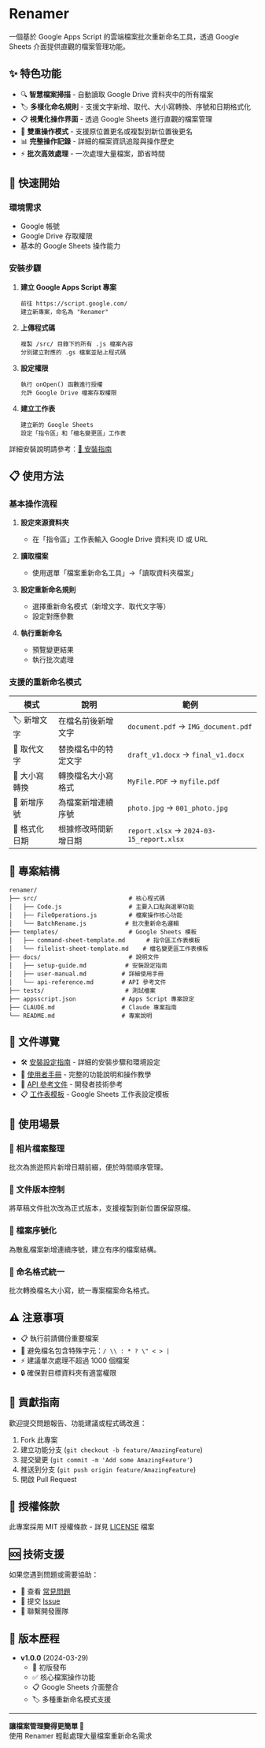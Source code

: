 # Renamer

一個基於 Google Apps Script 的雲端檔案批次重新命名工具，透過 Google Sheets 介面提供直觀的檔案管理功能。

## ✨ 特色功能

- 🔍 **智慧檔案掃描** - 自動讀取 Google Drive 資料夾中的所有檔案
- 🏷️ **多樣化命名規則** - 支援文字新增、取代、大小寫轉換、序號和日期格式化
- 📋 **視覺化操作界面** - 透過 Google Sheets 進行直觀的檔案管理
- 🔄 **雙重操作模式** - 支援原位置更名或複製到新位置後更名  
- 📊 **完整操作記錄** - 詳細的檔案資訊追蹤與操作歷史
- ⚡ **批次高效處理** - 一次處理大量檔案，節省時間

## 🚀 快速開始

### 環境需求

- Google 帳號
- Google Drive 存取權限
- 基本的 Google Sheets 操作能力

### 安裝步驟

1. **建立 Google Apps Script 專案**
   ```
   前往 https://script.google.com/
   建立新專案，命名為 "Renamer"
   ```

2. **上傳程式碼**
   ```
   複製 /src/ 目錄下的所有 .js 檔案內容
   分別建立對應的 .gs 檔案並貼上程式碼
   ```

3. **設定權限**
   ```
   執行 onOpen() 函數進行授權
   允許 Google Drive 檔案存取權限
   ```

4. **建立工作表**
   ```
   建立新的 Google Sheets
   設定「指令區」和「檔名變更區」工作表
   ```

詳細安裝說明請參考：[📖 安裝指南](docs/setup-guide.md)

## 📋 使用方法

### 基本操作流程

1. **設定來源資料夾**
   - 在「指令區」工作表輸入 Google Drive 資料夾 ID 或 URL

2. **讀取檔案**
   - 使用選單「檔案重新命名工具」→「讀取資料夾檔案」

3. **設定重新命名規則**
   - 選擇重新命名模式（新增文字、取代文字等）
   - 設定對應參數

4. **執行重新命名**
   - 預覽變更結果
   - 執行批次處理

### 支援的重新命名模式

| 模式 | 說明 | 範例 |
|------|------|------|
| 🏷️ 新增文字 | 在檔名前後新增文字 | `document.pdf` → `IMG_document.pdf` |
| 🔄 取代文字 | 替換檔名中的特定文字 | `draft_v1.docx` → `final_v1.docx` |
| 📝 大小寫轉換 | 轉換檔名大小寫格式 | `MyFile.PDF` → `myfile.pdf` |
| 🔢 新增序號 | 為檔案新增連續序號 | `photo.jpg` → `001_photo.jpg` |
| 📅 格式化日期 | 根據修改時間新增日期 | `report.xlsx` → `2024-03-15_report.xlsx` |

## 📁 專案結構

```
renamer/
├── src/                          # 核心程式碼
│   ├── Code.js                   # 主要入口點與選單功能
│   ├── FileOperations.js         # 檔案操作核心功能
│   └── BatchRename.js           # 批次重新命名邏輯
├── templates/                    # Google Sheets 模板
│   ├── command-sheet-template.md      # 指令區工作表模板
│   └── filelist-sheet-template.md    # 檔名變更區工作表模板
├── docs/                         # 說明文件
│   ├── setup-guide.md           # 安裝設定指南
│   ├── user-manual.md          # 詳細使用手冊
│   └── api-reference.md        # API 參考文件
├── tests/                       # 測試檔案
├── appsscript.json             # Apps Script 專案設定
├── CLAUDE.md                   # Claude 專案指南
└── README.md                   # 專案說明
```

## 📖 文件導覽

- 🛠️ [安裝設定指南](docs/setup-guide.md) - 詳細的安裝步驟和環境設定
- 📘 [使用者手冊](docs/user-manual.md) - 完整的功能說明和操作教學
- 🔧 [API 參考文件](docs/api-reference.md) - 開發者技術參考
- 📋 [工作表模板](templates/) - Google Sheets 工作表設定模板

## 🎯 使用場景

### 📸 相片檔案整理
批次為旅遊照片新增日期前綴，便於時間順序管理。

### 📄 文件版本控制  
將草稿文件批次改為正式版本，支援複製到新位置保留原檔。

### 🔢 檔案序號化
為散亂檔案新增連續序號，建立有序的檔案結構。

### 📝 命名格式統一
批次轉換檔名大小寫，統一專案檔案命名格式。

## ⚠️ 注意事項

- 📋 執行前請備份重要檔案
- 🚫 避免檔名包含特殊字元：`/ \\ : * ? \" < > |`
- ⚡ 建議單次處理不超過 1000 個檔案
- 🔒 確保對目標資料夾有適當權限

## 🤝 貢獻指南

歡迎提交問題報告、功能建議或程式碼改進：

1. Fork 此專案
2. 建立功能分支 (`git checkout -b feature/AmazingFeature`)
3. 提交變更 (`git commit -m 'Add some AmazingFeature'`)
4. 推送到分支 (`git push origin feature/AmazingFeature`)
5. 開啟 Pull Request

## 📝 授權條款

此專案採用 MIT 授權條款 - 詳見 [LICENSE](LICENSE) 檔案

## 🆘 技術支援

如果您遇到問題或需要協助：

- 📖 查看 [常見問題](docs/user-manual.md#故障排除)
- 🐛 提交 [Issue](https://github.com/your-username/renamer/issues)
- 📧 聯繫開發團隊

## 🎉 版本歷程

- **v1.0.0** (2024-03-29)
  - 🎯 初版發布
  - ✅ 核心檔案操作功能
  - 📋 Google Sheets 介面整合
  - 🏷️ 多種重新命名模式支援

---

<p align=\"center\">
  <strong>讓檔案管理變得更簡單 🚀</strong><br>
  使用 Renamer 輕鬆處理大量檔案重新命名需求
</p>